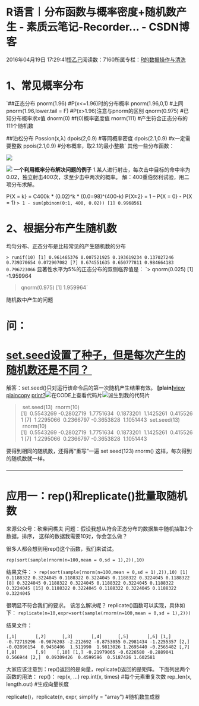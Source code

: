 
# R语言︱分布函数与概率密度+随机数产生 - 素质云笔记-Recorder... - CSDN博客

2016年04月19日 17:29:41[悟乙己](https://me.csdn.net/sinat_26917383)阅读数：7160所属专栏：[R的数据操作与清洗](https://blog.csdn.net/column/details/13587.html)





# 1、常见概率分布

`##正态分布
pnorm(1.96)                #P(x<=1.96)时的分布概率
pnorm(1.96,0,1)            #上同
pnorm(1.96,lower.tail = F) #P(x>1.96)注意与pnorm的区别
qnorm(0.975)               #已知分布概率求x值
dnorm(0)                   #f(0)概率密度值
rnorm(111)                 #产生符合正态分布的111个随机数

##泊松分布 Possion(x,λ)
dpois(2,0.9)      #等同概率密度
dpois(2.1,0.9)    #x一定需要整数
ppois(2.1,0.9)    #分布概率，取2.1的最小整数`
其他一些分布函数：

![](https://img-blog.csdn.net/20160419171859914)


![](https://img-blog.csdn.net/20161111174356655)
**一个利用概率分布解决问题的例子**
1.某人进行射击，每次击中目标的命中率为0.02，独立射击400次，求至少击中两次的概率。
解：400重伯努利试验，用二项分布求解。

P{X = k} = C400k * (0.02)^k * (0.0=98)^(400-k)
P{X≥2} = 1 – P{X = 0} - P{X = 1}
`> 1 - sum(pbinom(0:1, 400, 0.02))
[1] 0.9968561`

# 2、根据分布产生随机数
均匀分布、正态分布是比较常见的产生随机数的分布

`> runif(10)
 [1] 0.961465376 0.007521925 0.193619234 0.137027246 0.739370654 0.072907082
 [7] 0.674551635 0.650777811 0.984664183 0.796723066`
显著性水平为5%的正态分布的双侧临界值是：
`> qnorm(0.025)
[1] -1.959964
> qnorm(0.975)
[1] 1.959964`

随机数中产生的问题

# 问：
# [set.seed设置了种子，但是每次产生的随机数还是不同？ ]()

解答：set.seed()只对运行该命令后的第一次随机产生结果有效。
**[plain]**[view plain](http://blog.csdn.net/sinat_26917383/article/details/51114335#)[copy](http://blog.csdn.net/sinat_26917383/article/details/51114335#)
[print](http://blog.csdn.net/sinat_26917383/article/details/51114335#)[?](http://blog.csdn.net/sinat_26917383/article/details/51114335#)![在CODE上查看代码片](https://code.csdn.net/assets/CODE_ico.png)![派生到我的代码片](https://code.csdn.net/assets/ico_fork.svg)
> set.seed(13)
> rnorm(10)
[1]  0.5543269 -0.2802719  1.7751634  0.1873201  1.1425261  0.4155261
[7]  1.2295066  0.2366797 -0.3653828  1.1051443
> set.seed(13)
> rnorm(10)
[1]  0.5543269 -0.2802719  1.7751634  0.1873201  1.1425261  0.4155261
[7]  1.2295066  0.2366797 -0.3653828  1.1051443
>

要得到相同的随机数，还得再“重写”一遍
set seed(123)
rnorm()
这样，每次得到的随机数就一样。

——————————————————————————————————
# 应用一：rep()和replicate()批量取随机数
来源公众号：砍柴问樵夫
问题：假设我想从符合正态分布的数据集中随机抽取2个数据，排序， 这样的数据我需要10对，你会怎么做？

很多人都会想到用rep()这个函数，我们来试试。

`rep(sort(sample(rnorm(n=100,mean = 0,sd = 1),2)),10)`

结果文件：
`> rep(sort(sample(rnorm(n=100,mean = 0,sd = 1),2)),10)
 [1] 0.1188322 0.3224045 0.1188322 0.3224045 0.1188322 0.3224045 0.1188322
 [8] 0.3224045 0.1188322 0.3224045 0.1188322 0.3224045 0.1188322 0.3224045
[15] 0.1188322 0.3224045 0.1188322 0.3224045 0.1188322 0.3224045`

很明显不符合我们的要求。
该怎么解决呢？
replicate()函数可以实现，具体如下：
`replicate(n=10,expr=sort(sample(rnorm(n=100,mean = 0,sd = 1),2)))`

结果文件：

`[,1]       [,2]      [,3]       [,4]      [,5]       [,6]
[1,] -0.72719296 -0.9876203 -2.212692 -0.8753055 0.2981434 -1.2255357
[2,] -0.02896154  0.9458406  1.511990  1.9813026 1.2695440 -0.2565482
            [,7]       [,8]       [,9]    [,10]
[1,] -0.21979065 -0.6226580 -0.2889041 0.566944
[2,]  0.09309426  0.4599596  0.5187426 1.602581`

大家应该注意到：rep()返回的是向量，replicate()返回的是矩阵。
下面列出两个函数的用法：
rep()：
rep(x, ...)
rep.int(x, times) \#每个元素重复次数
rep_len(x, length.out) \#生成向量长度

replicate()，replicate(n, expr, simplify = "array") \#随机数生成器





